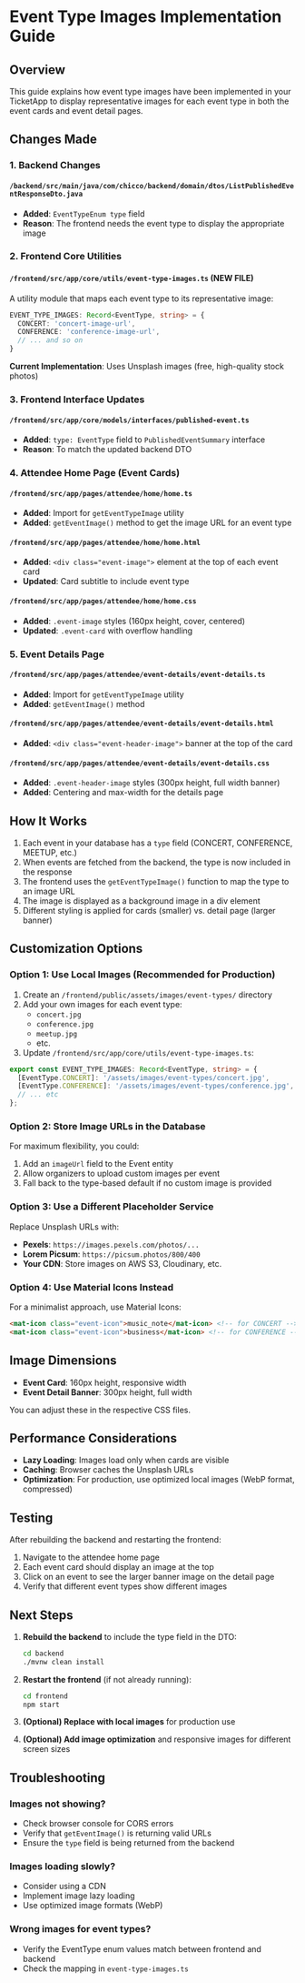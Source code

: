 # Event Type Images Implementation Guide

## Overview
This guide explains how event type images have been implemented in your TicketApp to display representative images for each event type in both the event cards and event detail pages.

## Changes Made

### 1. Backend Changes

#### `/backend/src/main/java/com/chicco/backend/domain/dtos/ListPublishedEventResponseDto.java`
- **Added**: `EventTypeEnum type` field
- **Reason**: The frontend needs the event type to display the appropriate image

### 2. Frontend Core Utilities

#### `/frontend/src/app/core/utils/event-type-images.ts` (NEW FILE)
A utility module that maps each event type to its representative image:

```typescript
EVENT_TYPE_IMAGES: Record<EventType, string> = {
  CONCERT: 'concert-image-url',
  CONFERENCE: 'conference-image-url',
  // ... and so on
}
```

**Current Implementation**: Uses Unsplash images (free, high-quality stock photos)

### 3. Frontend Interface Updates

#### `/frontend/src/app/core/models/interfaces/published-event.ts`
- **Added**: `type: EventType` field to `PublishedEventSummary` interface
- **Reason**: To match the updated backend DTO

### 4. Attendee Home Page (Event Cards)

#### `/frontend/src/app/pages/attendee/home/home.ts`
- **Added**: Import for `getEventTypeImage` utility
- **Added**: `getEventImage()` method to get the image URL for an event type

#### `/frontend/src/app/pages/attendee/home/home.html`
- **Added**: `<div class="event-image">` element at the top of each event card
- **Updated**: Card subtitle to include event type

#### `/frontend/src/app/pages/attendee/home/home.css`
- **Added**: `.event-image` styles (160px height, cover, centered)
- **Updated**: `.event-card` with overflow handling

### 5. Event Details Page

#### `/frontend/src/app/pages/attendee/event-details/event-details.ts`
- **Added**: Import for `getEventTypeImage` utility
- **Added**: `getEventImage()` method

#### `/frontend/src/app/pages/attendee/event-details/event-details.html`
- **Added**: `<div class="event-header-image">` banner at the top of the card

#### `/frontend/src/app/pages/attendee/event-details/event-details.css`
- **Added**: `.event-header-image` styles (300px height, full width banner)
- **Added**: Centering and max-width for the details page

## How It Works

1. Each event in your database has a `type` field (CONCERT, CONFERENCE, MEETUP, etc.)
2. When events are fetched from the backend, the type is now included in the response
3. The frontend uses the `getEventTypeImage()` function to map the type to an image URL
4. The image is displayed as a background image in a div element
5. Different styling is applied for cards (smaller) vs. detail page (larger banner)

## Customization Options

### Option 1: Use Local Images (Recommended for Production)

1. Create an `/frontend/public/assets/images/event-types/` directory
2. Add your own images for each event type:
   - `concert.jpg`
   - `conference.jpg`
   - `meetup.jpg`
   - etc.
3. Update `/frontend/src/app/core/utils/event-type-images.ts`:

```typescript
export const EVENT_TYPE_IMAGES: Record<EventType, string> = {
  [EventType.CONCERT]: '/assets/images/event-types/concert.jpg',
  [EventType.CONFERENCE]: '/assets/images/event-types/conference.jpg',
  // ... etc
};
```

### Option 2: Store Image URLs in the Database

For maximum flexibility, you could:
1. Add an `imageUrl` field to the Event entity
2. Allow organizers to upload custom images per event
3. Fall back to the type-based default if no custom image is provided

### Option 3: Use a Different Placeholder Service

Replace Unsplash URLs with:
- **Pexels**: `https://images.pexels.com/photos/...`
- **Lorem Picsum**: `https://picsum.photos/800/400`
- **Your CDN**: Store images on AWS S3, Cloudinary, etc.

### Option 4: Use Material Icons Instead

For a minimalist approach, use Material Icons:

```html
<mat-icon class="event-icon">music_note</mat-icon> <!-- for CONCERT -->
<mat-icon class="event-icon">business</mat-icon> <!-- for CONFERENCE -->
```

## Image Dimensions

- **Event Card**: 160px height, responsive width
- **Event Detail Banner**: 300px height, full width

You can adjust these in the respective CSS files.

## Performance Considerations

- **Lazy Loading**: Images load only when cards are visible
- **Caching**: Browser caches the Unsplash URLs
- **Optimization**: For production, use optimized local images (WebP format, compressed)

## Testing

After rebuilding the backend and restarting the frontend:
1. Navigate to the attendee home page
2. Each event card should display an image at the top
3. Click on an event to see the larger banner image on the detail page
4. Verify that different event types show different images

## Next Steps

1. **Rebuild the backend** to include the type field in the DTO:
   ```bash
   cd backend
   ./mvnw clean install
   ```

2. **Restart the frontend** (if not already running):
   ```bash
   cd frontend
   npm start
   ```

3. **(Optional) Replace with local images** for production use

4. **(Optional) Add image optimization** and responsive images for different screen sizes

## Troubleshooting

### Images not showing?
- Check browser console for CORS errors
- Verify that `getEventImage()` is returning valid URLs
- Ensure the `type` field is being returned from the backend

### Images loading slowly?
- Consider using a CDN
- Implement image lazy loading
- Use optimized image formats (WebP)

### Wrong images for event types?
- Verify the EventType enum values match between frontend and backend
- Check the mapping in `event-type-images.ts`
